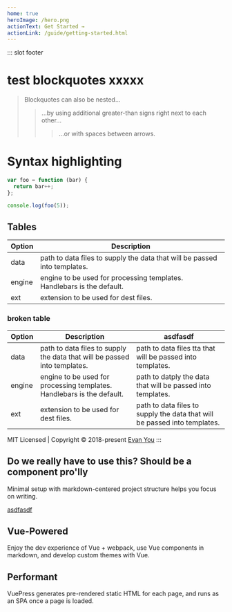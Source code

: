 ```yaml
---
home: true
heroImage: /hero.png
actionText: Get Started →
actionLink: /guide/getting-started.html
---
```




::: slot footer
# test blockquotes xxxxx

> Blockquotes can also be nested...
>> ...by using additional greater-than signs right next to each other...
> > > ...or with spaces between arrows.

# Syntax highlighting

``` js
var foo = function (bar) {
  return bar++;
};

console.log(foo(5));
```

## Tables

| Option | Description |
| ------ | ----------- |
| data   | path to data files to supply the data that will be passed into templates. |
| engine | engine to be used for processing templates. Handlebars is the default. |
| ext    | extension to be used for dest files. |

### broken table
| Option | Description | asdfasdf |
| ------ | ----------- | -------- |
| data   | path to data files to supply the data that will be passed into templates. | path to data files tta that will be passed into templates. |
| engine | engine to be used for processing templates. Handlebars is the default. | path to datply the data that will be passed into templates. |
| ext    | extension to be used for dest files. | path to data files to supply the data that will be passed into templates. |

MIT Licensed | Copyright © 2018-present [Evan You](https://github.com/yyx990803)
:::


<div class="features">
  <div class="feature">
    <h2>Do we really have to use this? Should be a component pro'lly</h2>
    <p>Minimal setup with markdown-centered project structure helps you focus on writing.</p>
    <a href="asdfasdfa">asdfasdf</a>
  </div>
  <div class="feature">
    <h2>Vue-Powered</h2>
    <p>Enjoy the dev experience of Vue + webpack, use Vue components in markdown, and develop custom themes with Vue.</p>
  </div>
  <div class="feature">
    <h2>Performant</h2>
    <p>VuePress generates pre-rendered static HTML for each page, and runs as an SPA once a page is loaded.</p>
  </div>
</div>

